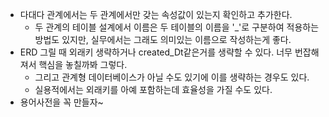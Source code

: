 - 다대다 관계에서는 두 관계에서만 갖는 속성값이 있는지 확인하고 추가한다.
    - 두 관계의 테이블 설계에서 이름은 두 테이블의 이름을 '_'로 구분하여 적용하는 방법도 있지만, 실무에서는 그래도 의미있는 이름으로 작성하는게 좋다.
- ERD 그릴 때 외래키 생략하거나 created_Dt같은거를 생략할 수 있다. 너무 번잡해져서 핵심을 놓칠까봐 그렇다.
    - 그리고 관계형 데이터베이스가 아닐 수도 있기에 이를 생략하는 경우도 있다.
    -  실용적에서는 외래키를 아예 포함하는데 효율성을 가질 수도 있다.
- 용어사전을 꼭 만들자~

